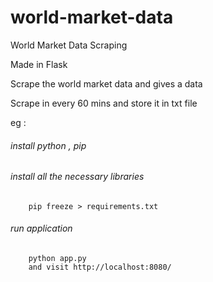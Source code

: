 # world-market-data
World Market Data Scraping

Made in Flask  

Scrape the world market data and gives a data 

Scrape in every 60 mins and store it in txt file 


eg : 
 

######  install python , pip 

######  install all the necessary libraries 
        pip freeze > requirements.txt

######  run application
        python app.py
        and visit http://localhost:8080/
        



